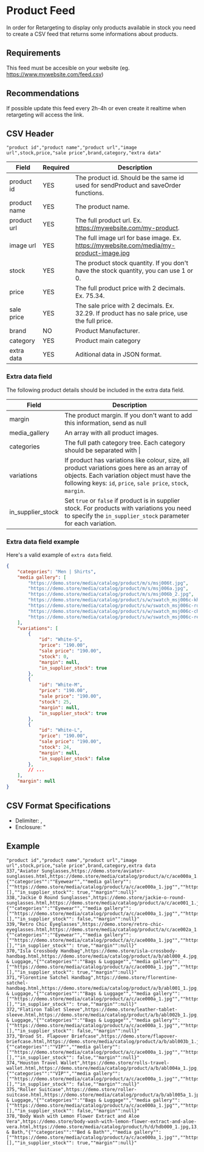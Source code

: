 # Product Feed

In order for Retargeting to display only products available in stock you need to create a CSV feed that returns some informations about products.

## Requirements

This feed must be accesible on your website (eg. https://www.mywebsite.com/feed.csv)

## Recommendations

If possible update this feed every 2h-4h or even create it realtime when retargeting will access the link.

## CSV Header

```csv
"product id","product name","product url","image url",stock,price,"sale price",brand,category,"extra data"
```

|Field|Required|Description|
|---	|---	|---	|
|product id| YES | The product id. Should be the same id used for sendProduct and saveOrder functions.|
|product name| YES | The product name.|
|product url| YES |The full product url. Ex. https://mywebsite.com/my-product.|
|image url| YES | The full image url for base image. Ex. https://mywebsite.com/media/my-product-image.jpg|
|stock| YES|The product stock quantity. If you don't have the stock quantity, you can use 1 or 0.|
|price| YES |The full product price with 2 decimals. Ex. 75.34.|
|sale price| YES |The sale price with 2 decimals. Ex. 32.29. If product has no sale price, use the full price.|
|brand| NO | Product Manufacturer.|
|category| YES |Product main category|
|extra data|YES| Aditional data in JSON format.|

### Extra data field

The following product details should be included in the extra data field.

|Field|Description|
|---	|---	|
|margin| The product margin. If you don't want to add this information, send as null |
|media_gallery| An array with all product images.|
|categories| The full path category tree. Each category should be separated with \| |
|variations| If product has variations like colour, size, all product variations goes here as an array of objects. Each variation object must have the following keys: `id`, `price`, `sale price`, `stock`, `margin`.|
|in_supplier_stock| Set `true` or `false` if product is in supplier stock. For products with variations you need to specify the `in_supplier_stock` parameter for each variation. |


### Extra data field example

Here's a valid example of `extra data` field.

```json
{
    "categories": "Men | Shirts",
    "media gallery": [
        "https://demo.store/media/catalog/product/m/s/msj006t.jpg",
        "https://demo.store/media/catalog/product/m/s/msj006a.jpg",
        "https://demo.store/media/catalog/product/m/s/msj006b_2.jpg",
        "https://demo.store/media/catalog/product/s/w/swatch_msj006c-khaki.png",
        "https://demo.store/media/catalog/product/s/w/swatch_msj006c-royal-blue.png",
        "https://demo.store/media/catalog/product/s/w/swatch_msj006c-charcoal.png",
        "https://demo.store/media/catalog/product/s/w/swatch_msj006c-red.png"
    ],
    "variations": [
        {
            "id": "White-S",
            "price": "190.00",
            "sale price": "190.00",
            "stock": 0,
            "margin": null,
            "in_supplier_stock": true
        },
        {
            "id": "White-M",
            "price": "190.00",
            "sale price": "190.00",
            "stock": 25,
            "margin": null,
            "in_supplier_stock": true
        },
        {
            "id": "White-L",
            "price": "190.00",
            "sale price": "190.00",
            "stock": 24,
            "margin": null,
            "in_supplier_stock": false
        },
        // ...
    ],
    "margin": null
}
```

## CSV Format Specifications

* Delimiter: , 
* Enclosure: "

## Example

```csv
"product id","product name","product url","image url",stock,price,"sale price",brand,category,extra data
337,"Aviator Sunglasses,https://demo.store/aviator-sunglasses.html,https://demo.store/media/catalog/product/a/c/ace000a_1.jpg,7,295.00,295.00,,Eyewear,"{""categories"":""Eyewear"",""media gallery"":[""https://demo.store/media/catalog/product/a/c/ace000a_1.jpg"",""https://demo.store/media/catalog/product/a/c/ace000b_1.jpg""],""variations"":[],""in_supplier_stock"": true,""margin"":null}"
338,"Jackie O Round Sunglasses",https://demo.store/jackie-o-round-sunglasses.html,https://demo.store/media/catalog/product/a/c/ace001_1.jpg,19,295.00,295.00,,Eyewear,"{""categories"":""Eyewear"",""media gallery"":[""https://demo.store/media/catalog/product/a/c/ace000a_1.jpg"",""https://demo.store/media/catalog/product/a/c/ace000b_1.jpg""],""variations"":[],""in_supplier_stock"": false,""margin"":null}"
339,"Retro Chic Eyeglasses",https://demo.store/retro-chic-eyeglasses.html,https://demo.store/media/catalog/product/a/c/ace002a_1.jpg,25,295.00,295.00,,Eyewear,"{""categories"":""Eyewear"",""media gallery"":[""https://demo.store/media/catalog/product/a/c/ace000a_1.jpg"",""https://demo.store/media/catalog/product/a/c/ace000b_1.jpg"",""https://demo.store/media/catalog/product/a/c/ace002a_1.jpg"",""https://demo.store/media/catalog/product/a/c/ace002b_1.jpg""],""variations"":[],""in_supplier_stock"": true,""margin"":null}"
370,"Isla Crossbody Handbag",https://demo.store/isla-crossbody-handbag.html,https://demo.store/media/catalog/product/a/b/abl000_4.jpg,13,290.00,290.00,,Bags & Luggage,"{""categories"":""Bags & Luggage"",""media gallery"":[""https://demo.store/media/catalog/product/a/c/ace000a_1.jpg"",""https://demo.store/media/catalog/product/a/c/ace000b_1.jpg"",""https://demo.store/media/catalog/product/a/c/ace002a_1.jpg"",""https://demo.store/media/catalog/product/a/c/ace002b_1.jpg""],""variations"":[],""in_supplier_stock"": true,""margin"":null}"
371,"Florentine Satchel Handbag",https://demo.store/florentine-satchel-handbag.html,https://demo.store/media/catalog/product/a/b/abl001_1.jpg,0,625.00,625.00,,Bags & Luggage,"{""categories"":""Bags & Luggage"",""media gallery"":[""https://demo.store/media/catalog/product/a/c/ace000a_1.jpg"",""https://demo.store/media/catalog/product/a/c/ace000b_1.jpg"",""https://demo.store/media/catalog/product/a/c/ace002a_1.jpg"",""https://demo.store/media/catalog/product/a/c/ace002b_1.jpg""],""variations"":[],""in_supplier_stock"": true,""margin"":null}"
372,"Flatiron Tablet Sleeve",https://demo.store/leather-tablet-sleeve.html,https://demo.store/media/catalog/product/a/b/abl002b_1.jpg,23,150.00,150.00,,Bags & Luggage,"{""categories"":""Bags & Luggage"",""media gallery"":[""https://demo.store/media/catalog/product/a/c/ace000a_1.jpg"",""https://demo.store/media/catalog/product/a/c/ace000b_1.jpg"",""https://demo.store/media/catalog/product/a/c/ace002a_1.jpg"",""https://demo.store/media/catalog/product/a/c/ace002b_1.jpg"",""https://demo.store/media/catalog/product/a/b/abl002b_1.jpg"",""https://demo.store/media/catalog/product/a/b/abl002a_1.jpg""],""variations"":[],""in_supplier_stock"": false,""margin"":null}"
373,"Broad St. Flapover Briefcase",https://demo.store/flapover-briefcase.html,https://demo.store/media/catalog/product/a/b/abl003b_1.jpg,24,570.00,400.00,,VIP,"{""categories"":""VIP"",""media gallery"":[""https://demo.store/media/catalog/product/a/c/ace000a_1.jpg"",""https://demo.store/media/catalog/product/a/c/ace000b_1.jpg"",""https://demo.store/media/catalog/product/a/c/ace002a_1.jpg"",""https://demo.store/media/catalog/product/a/c/ace002b_1.jpg"",""https://demo.store/media/catalog/product/a/b/abl002b_1.jpg"",""https://demo.store/media/catalog/product/a/b/abl002a_1.jpg"",""https://demo.store/media/catalog/product/a/b/abl003a_1.jpg"",""https://demo.store/media/catalog/product/a/b/abl003b_1.jpg""],""variations"":[],""in_supplier_stock"": false,""margin"":null}"
374,"Houston Travel Wallet",https://demo.store/rolls-travel-wallet.html,https://demo.store/media/catalog/product/a/b/abl004a_1.jpg,18,210.00,150.00,,VIP,"{""categories"":""VIP"",""media gallery"":[""https://demo.store/media/catalog/product/a/c/ace000a_1.jpg"",""https://demo.store/media/catalog/product/a/c/ace000b_1.jpg"",""https://demo.store/media/catalog/product/a/c/ace002a_1.jpg"",""https://demo.store/media/catalog/product/a/c/ace002b_1.jpg"",""https://demo.store/media/catalog/product/a/b/abl002b_1.jpg"",""https://demo.store/media/catalog/product/a/b/abl002a_1.jpg"",""https://demo.store/media/catalog/product/a/b/abl003a_1.jpg"",""https://demo.store/media/catalog/product/a/b/abl003b_1.jpg"",""https://demo.store/media/catalog/product/a/b/abl004a_1.jpg"",""https://demo.store/media/catalog/product/a/b/abl004b_1.jpg""],""variations"":[],""in_supplier_stock"": false,""margin"":null}"
375,"Roller Suitcase",https://demo.store/roller-suitcase.html,https://demo.store/media/catalog/product/a/b/abl005a_1.jpg,15,650.00,650.00,,Bags & Luggage,"{""categories"":""Bags & Luggage"",""media gallery"":[""https://demo.store/media/catalog/product/a/c/ace000a_1.jpg"",""https://demo.store/media/catalog/product/a/c/ace000b_1.jpg"",""https://demo.store/media/catalog/product/a/c/ace002a_1.jpg"",""https://demo.store/media/catalog/product/a/c/ace002b_1.jpg"",""https://demo.store/media/catalog/product/a/b/abl002b_1.jpg"",""https://demo.store/media/catalog/product/a/b/abl002a_1.jpg"",""https://demo.store/media/catalog/product/a/b/abl003a_1.jpg"",""https://demo.store/media/catalog/product/a/b/abl003b_1.jpg"",""https://demo.store/media/catalog/product/a/b/abl004a_1.jpg"",""https://demo.store/media/catalog/product/a/b/abl004b_1.jpg"",""https://demo.store/media/catalog/product/a/b/abl005a_1.jpg"",""https://demo.store/media/catalog/product/a/b/abl005b_1.jpg""],""variations"":[],""in_supplier_stock"": false,""margin"":null}"
378,"Body Wash with Lemon Flower Extract and Aloe Vera",https://demo.store/body-wash-with-lemon-flower-extract-and-aloe-vera.html,https://demo.store/media/catalog/product/h/d/hdb000_1.jpg,13,28.00,26.04,,Bed & Bath,"{""categories"":""Bed & Bath"",""media gallery"":[""https://demo.store/media/catalog/product/a/c/ace000a_1.jpg"",""https://demo.store/media/catalog/product/a/c/ace000b_1.jpg"",""https://demo.store/media/catalog/product/a/c/ace002a_1.jpg"",""https://demo.store/media/catalog/product/a/c/ace002b_1.jpg"",""https://demo.store/media/catalog/product/a/b/abl002b_1.jpg"",""https://demo.store/media/catalog/product/a/b/abl002a_1.jpg"",""https://demo.store/media/catalog/product/a/b/abl003a_1.jpg"",""https://demo.store/media/catalog/product/a/b/abl003b_1.jpg"",""https://demo.store/media/catalog/product/a/b/abl004a_1.jpg"",""https://demo.store/media/catalog/product/a/b/abl004b_1.jpg"",""https://demo.store/media/catalog/product/a/b/abl005a_1.jpg"",""https://demo.store/media/catalog/product/a/b/abl005b_1.jpg""],""variations"":[],""in_supplier_stock"": true,""margin"":null}"
```
